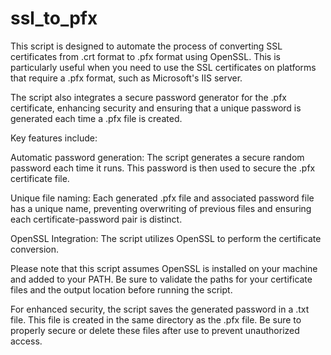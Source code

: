 # ssl_to_pfx

This script is designed to automate the process of converting SSL certificates from .crt format to .pfx format using OpenSSL. This is particularly useful when you need to use the SSL certificates on platforms that require a .pfx format, such as Microsoft's IIS server.

The script also integrates a secure password generator for the .pfx certificate, enhancing security and ensuring that a unique password is generated each time a .pfx file is created.

Key features include:

Automatic password generation: The script generates a secure random password each time it runs. This password is then used to secure the .pfx certificate file.

Unique file naming: Each generated .pfx file and associated password file has a unique name, preventing overwriting of previous files and ensuring each certificate-password pair is distinct.

OpenSSL Integration: The script utilizes OpenSSL to perform the certificate conversion.

Please note that this script assumes OpenSSL is installed on your machine and added to your PATH. Be sure to validate the paths for your certificate files and the output location before running the script.

For enhanced security, the script saves the generated password in a .txt file. This file is created in the same directory as the .pfx file. Be sure to properly secure or delete these files after use to prevent unauthorized access.
